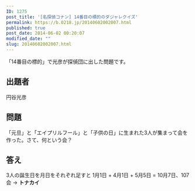 ```yaml
---
ID: 1275
post_title: '[名探偵コナン] 14番目の標的のダジャレクイズ'
permalink: https://b.0218.jp/20140602002007.html
published: true
post_date: 2014-06-02 00:20:07
modified_date: ""
slug: 20140602002007.html
---
```

「14番目の標的」で光彦が探偵団に出した問題です。
<!--more-->
<h2>出題者</h2>
円谷光彦

<h2>問題</h2>
「元旦」と「エイプリルフール」と「子供の日」に生まれた3人が集まって会を作った。さて、何という会？

<h2>答え</h2>
3人の誕生日を月日をそれぞれ足すと
1月1日 + 4月1日 + 5月5日 = 10月7日、107会
→ <strong>トナカイ</strong>